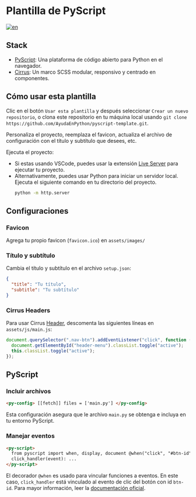 # Plantilla de PyScript

[![en](https://img.shields.io/badge/lang-en-red.svg)](https://github.com/AyudaEnPython/pyscript-template/blob/main/README.md)

## Stack

- [PyScript](https://pyscript.net/): Una plataforma de código abierto para
  Python en el navegador.
- [Cirrus](https://cirrus-ui.com/): Un marco SCSS modular, responsivo y
  centrado en componentes.

## Cómo usar esta plantilla

Clic en el botón `Usar esta plantilla` y después seleccionar `Crear un nuevo repositorio`,
o clona este repositorio en tu máquina local usando
`git clone https://github.com/AyudaEnPython/pyscript-template.git`.

Personaliza el proyecto, reemplaza el favicon, actualiza el archivo de
configuración con el título y subtítulo que desees, etc.

Ejecuta el proyecto:

- Si estas usando VSCode, puedes usar la extensión [Live Server](https://marketplace.visualstudio.com/items?itemName=ritwickdey.LiveServer) para ejecutar
  tu proyecto.
- Alternativamente, puedes usar Python para iniciar un servidor local.
  Ejecuta el siguiente comando en tu directorio del proyecto.
  ```bash
  python -m http.server
  ```

## Configuraciones

### Favicon

Agrega tu propio favicon (`favicon.ico`) en `assets/images/`

### Título y subtítulo

Cambia el título y subtítulo en el archivo `setup.json`:

```json
{
  "title": "Tu título",
  "subtitle": "Tu subtítulo"
}
```

### Cirrus Headers

Para usar Cirrus [Header](https://cirrus-ui.com/layout/header), descomenta las
siguientes líneas en `assets/js/main.js`:

```js
document.querySelector(".nav-btn").addEventListener("click", function () {
  document.getElementById("header-menu").classList.toggle("active");
  this.classList.toggle("active");
});
```

## PyScript

### Incluir archivos

```html
<py-config> [[fetch]] files = ['main.py'] </py-config>
```

Esta configuración asegura que le archivo `main.py` se obtenga e incluya en tu
entorno PyScript.

### Manejar eventos

```html
<py-script>
  from pyscript import when, display, document @when("click", "#btn-id") def
  click_handler(event): ...
</py-script>
```

El decorador `@when` es usado para vincular funciones a eventos. En este caso,
`click_handler` está vinculado al evento de clic del botón con id `btn-id`.
Para mayor información, leer la [documentación oficial](https://docs.pyscript.net/2024.9.1/api/#pyscriptwhen).
